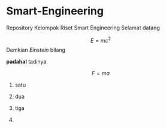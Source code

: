 # Smart-Engineering

Repository Kelompok Riset Smart Engineering Selamat datang

$$E=mc^{2}$$ Demkian *Einstein* bilang

**padahal** tadinya

$$
F=ma
$$

1.  satu

2.  dua

3.  tiga

4.